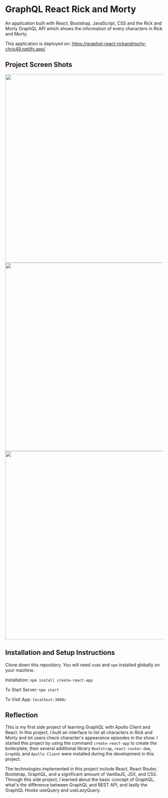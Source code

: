 # GraphQL React Rick and Morty

An application built with React, Bootstrap, JavaScript, CSS and the Rick and Morty GraphQL API which shows the information of every characters in Rick and Morty.

This application is deployed on: https://graphql-react-rickandmorty-chris49.netlify.app/

## Project Screen Shots

<img src="https://github.com/chrisnumber49/GraphQL-React-RickandMorty/blob/master/screen%20shot/demo1.png" width="600" >
<img src="https://github.com/chrisnumber49/GraphQL-React-RickandMorty/blob/master/screen%20shot/demo2.png" width="600" >
<img src="https://github.com/chrisnumber49/GraphQL-React-RickandMorty/blob/master/screen%20shot/demo3.png" width="600" >

## Installation and Setup Instructions

Clone down this repository. You will need `node` and `npm` installed globally on your machine.

Installation: `npm install create-react-app`

To Start Server: `npm start`

To Visit App: `localhost:3000/`

## Reflection

This is my first side project of learning GraphQL with Apollo Client and React. In this project, I built an interface to list all characters in Rick and Morty and let users check character's appearance episodes in the show. I started this project by using the command `create-react-app` to create the boilerplate, then several additional library `Bootstrap`, `react-router-dom`, `GraphQL` and `Apollo Client` were installed during the development in this project.

The technologies implemented in this project include React, React Router, Bootstrap, GraphQL, and a significant amount of VanillaJS, JSX, and CSS. Through this side project, I learned about the basic concept of GraphQL, what's the difference between GraphQL and REST API, and lastly the GraphQL Hooks useQuery and useLazyQuery.
